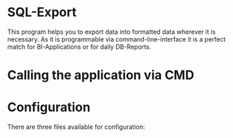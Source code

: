 # SQL-Export
This program helps you to export data into formatted data wherever it is necessary. As it is programmable via command-line-interface it is a perfect match for BI-Applications or for daily DB-Reports.

# Calling the application via CMD

# Configuration
There are three files available for configuration:

